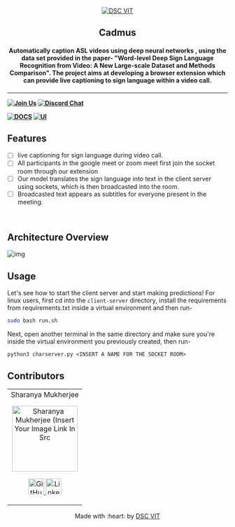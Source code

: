 <p align="center">
<a href="https://dscvit.com">
	<img src="https://user-images.githubusercontent.com/30529572/92081025-fabe6f00-edb1-11ea-9169-4a8a61a5dd45.png" alt="DSC VIT"/>
</a>
	<h2 align="center"> Cadmus </h2>
	<h4 align="center"> Automatically caption ASL videos using deep neural networks , using the data set provided in the paper- "Word-level Deep Sign Language Recognition from Video: A New Large-scale Dataset and Methods Comparison". The project aims at developing a browser extension which can provide live captioning to sign language within a video call. <h4>
</p>

---
[![Join Us](https://img.shields.io/badge/Join%20Us-Developer%20Student%20Clubs-red)](https://dsc.community.dev/vellore-institute-of-technology/)
[![Discord Chat](https://img.shields.io/discord/760928671698649098.svg)](https://discord.gg/498KVdSKWR)

[![DOCS](https://img.shields.io/badge/Documentation-see%20docs-green?style=flat-square&logo=appveyor)](INSERT_LINK_FOR_DOCS_HERE) 
  [![UI ](https://img.shields.io/badge/User%20Interface-Link%20to%20UI-orange?style=flat-square&logo=appveyor)](INSERT_UI_LINK_HERE)


## Features
- [ ]  live captioning for sign language during video call.
- [ ]  All participants in the google meet or zoom meet first join the socket room through our extension
- [ ]  Our model translates the sign language into text in the client server using sockets, which is then broadcasted into the room.
- [ ]  Broadcasted text appears as subtitles for everyone present in the meeting.

<br>
	
## Architecture Overview
![img](https://github.com/sharanya02/cadmus/blob/master/media/architecture.png?raw=true)

## Usage

Let's see how to start the client server and start making predictions!
For linux users, first cd into the ```client-server``` directory, install the requirements from requirements.txt inside a virtual environment and then run-
```bash
sudo bash run.sh
```
Next, open another terminal in the same directory and make sure you're inside the virtual environment you previously created, then run-
```
python3 charserver.py <INSERT A NAME FOR THE SOCKET ROOM>
```


## Contributors

<table>
	<tr align="center">
		<td>
		Sharanya Mukherjee
		<p align="center">
			<img src = "https://avatars.githubusercontent.com/u/59661067?s=400&u=380275c84d3c07dce16d669b01755d7f020d133a&v=4" width="150" height="150" alt="Sharanya Mukherjee (Insert Your Image Link In Src">
		</p>
			<p align="center">
				<a href = "https://github.com/sharanya02">
					<img src = "http://www.iconninja.com/files/241/825/211/round-collaboration-social-github-code-circle-network-icon.svg" width="36" height = "36" alt="GitHub"/>
				</a>
				<a href = "https://www.linkedin.com/in/sharanya02/">
					<img src = "http://www.iconninja.com/files/863/607/751/network-linkedin-social-connection-circular-circle-media-icon.svg" width="36" height="36" alt="LinkedIn"/>
				</a>
			</p>
		</td>
	</tr>
</table>

<p align="center">
	Made with :heart: by <a href="https://dscvit.com">DSC VIT</a>
</p>
